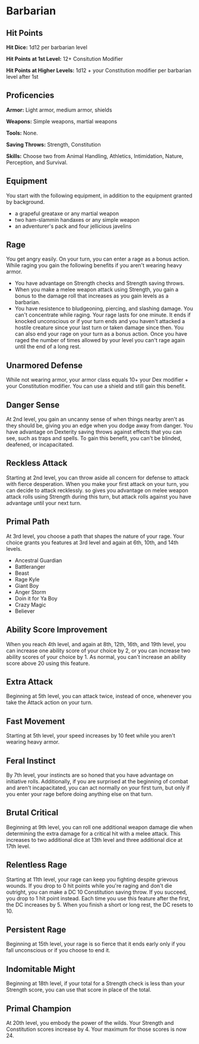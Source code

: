 # Barbarian
## Hit Points
**Hit Dice:** 1d12 per barbarian level

**Hit Points at 1st Level:** 12+ Consitution Modifier

**Hit Points at Higher Levels:** 1d12 + your Constitution modifier per barbarian level after 1st
## Proficencies
**Armor:** Light armor, medium armor, shields

**Weapons:** Simple weapons, martial weapons

**Tools:** None.

**Saving Throws:** Strength, Constitution

**Skills:** Choose two from Animal Handling, Athletics, Intimidation, Nature, Perception, and Survival.

## Equipment
You start with the following equipment, in addition to the equipment granted by background.
* a grapeful greataxe or any martial weapon
* two ham-slammin handaxes or any simple weapon
* an adventurer's pack and four jellicious javelins

## Rage
You get angry easily. On your turn, you can enter a rage as a bonus action.
While raging you gain the following benefits if you aren't wearing heavy armor.
* You have advantage on Strength checks and Strength saving throws.
* When you make a melee weapon attack using Strength, you gain a bonus to the damage roll that increases as you gain levels as a barbarian.
* You have resistence to bludgeoning, piercing, and slashing damage.
You can't concentrate while raging.
Your rage lasts for one minute. It ends if knocked unconscious or if your turn ends and you haven't attacked a hostile creature since your last turn or taken damage since then. You can also end your rage on your turn as a bonus action.
Once you have raged the number of times allowed by your level you can't rage again until the end of a long rest.
## Unarmored Defense
While not wearing armor, your armor class equals 10+ your Dex modifier + your Constitution modifier. You can use a shield and still gain this benefit.
## Danger Sense
At 2nd level, you gain an uncanny sense of when things nearby aren't as they should be, giving you an edge when you dodge away from danger. You have advantage on Dexterity saving throws against effects that you can see, such as traps and spells.
To gain this benefit, you can't be blinded, deafened, or incapacitated.
## Reckless Attack
Starting at 2nd level, you can throw aside all concern for defense to attack with fierce desperation. When you make your first attack on your turn, you can decide to attack recklessly. 
so gives you advantage on melee weapon attack rolls using Strength during this turn, but attack rolls against you have advantage until your next turn.
## Primal Path
At 3rd level, you choose a path that shapes the nature of your rage. 
Your choice grants you features at 3rd level and again at 6th, 10th, and 14th levels.
* Ancestral Guardian
* Battleranger
* Beast
* Rage Kyle
* Giant Boy
* Anger Storm
* Doin it for Ya Boy
* Crazy Magic
* Believer
## Ability Score Improvement
When you reach 4th level, and again at 8th, 12th, 16th, and 19th level, you can increase one ability score of your choice by 2, or you can increase two ability scores of your choice by 1. 
As normal, you can't increase an ability score above 20 using this feature.
## Extra Attack
Beginning at 5th level, you can attack twice, instead of once, whenever you take the Attack action on your turn.
## Fast Movement
Starting at 5th level, your speed increases by 10 feet while you aren't wearing heavy armor.
## Feral Instinct
By 7th level, your instincts are so honed that you have advantage on initiative rolls.
Additionally, if you are surprised at the beginning of combat and aren't incapacitated, you can act normally on your first turn, but only if you enter your rage before doing anything else on that turn.
## Brutal Critical
Beginning at 9th level, you can roll one additional weapon damage die when determining the extra damage for a critical hit with a melee attack.
This increases to two additional dice at 13th level and three additional dice at 17th level.
## Relentless Rage
Starting at 11th level, your rage can keep you fighting despite grievous wounds. If you drop to 0 hit points while you're raging and don't die outright, you can make a DC 10 Constitution saving throw. If you succeed, you drop to 1 hit point instead.
Each time you use this feature after the first, the DC increases by 5. When you finish a short or long rest, the DC resets to 10.
## Persistent Rage
Beginning at 15th level, your rage is so fierce that it ends early only if you fall unconscious or if you choose to end it.
## Indomitable Might
Beginning at 18th level, if your total for a Strength check is less than your Strength score, you can use that score in place of the total.
## Primal Champion
At 20th level, you embody the power of the wilds. 
Your Strength and Constitution scores increase by 4.
Your maximum for those scores is now 24.

